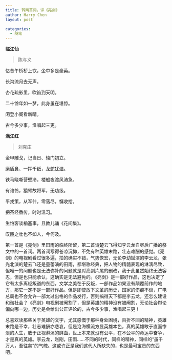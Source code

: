 ```yaml
---
title: 转两首词，评《亮剑》
author: Harry Chen
layout: post

categories:
  - 随笔
---
```


**临江仙**

>陈与义

忆昔午桥桥上饮，坐中多是豪英。

长沟流月去无声。

杏花疏影里，吹笛到天明。

二十馀年如一梦，此身虽在堪惊。

闲登小阁看新晴。

古今多少事，渔唱起三更。

**满江红**

>刘克庄

金甲雕戈，记当日、辕门初立。

磨盾鼻、一挥千纸，龙蛇犹湿。

铁马晓嘶营壁冷，楼船夜渡风涛急。

有谁怜，猿臂故将军，无功级。

平戎策，从军什，零落尽，慵收拾。

把茶经香传，时时温习。

生怕客谈榆塞事，且教儿诵《花间集》。

叹臣之壮也不如人，今何及。

  第一首是《亮剑》里田雨的临终所留，第二首诗楚云飞得知李云龙自尽后广播的祭文中的一首词。两首词写得苍凉沉抑，不免有种英雄末路，壮志难酬的感觉。《亮剑》的电视剧看过很多遍，拍的确实不错，气势恢宏，无论李幼斌演的李云龙，张光北演的楚云飞还是童蕾演的田雨，都堪称经典，把人物的精髓表现的淋漓尽致，但唯一的问题也是无法弥补的问题就是对亮剑片尾的删改，我于此虽然始终无法容忍，但是也只能承认，这确实是无法避免的。《亮剑》是一部好作品，这也决定了它有太多离经叛道的东西，文学之美在于反叛，一部作品如果没有颠覆前作的地方，那它一定不是一部好作品。但是即使放下文革的历史，国家的伤痕不谈，广电总局也不会允许一部太过出格的作品发行，否则搞得天下都是李云龙，还怎么建设和谐社会？《亮剑》电视剧被阉割了，但是英雄的精神没有被阉割，无论社会舆论偏向哪一边，历史是会给出公正评论的，古今多少事，渔唱起三更！

  总喜欢读那些关于英雄的文字，尤其感慨于那种身处困境，百折不回的精神，英雄末路是不幸，壮志难酬亦悲哀，但是沧海横流方显英雄本色，真的英雄敢于直面惨淡的人生，敢于正视淋漓的鲜血，世上本来就没有公平，在不公平的命运中奋争，才是真的英雄。李云龙，赵刚，田雨……不同的时代，同样的精神，同样的“虽千万人，吾往矣”的气魄。这或许正是我们这代人所缺失的，也是最可宝贵的东西吧。
